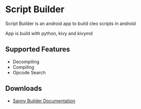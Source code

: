 # Script Builder

Script Builder is an android app to build cleo scripts in android

App is build with python, kivy and kivymd

## Supported Features

- Decompiling
- Compiling
- Opcode Search

## Downloads

- [Sanny Builder Documentation](https://github.com/360modder/script-builder/raw/main/ignore/Sanny%20Builder%20Documentation.zip)
